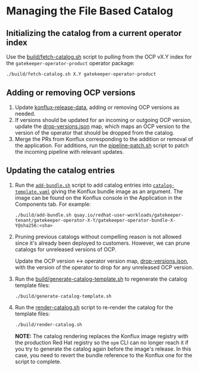 # Managing the File Based Catalog

## Initializing the catalog from a current operator index

Use the [build/fetch-catalog.sh](../build/fetch-catalog.sh) script to pulling from the OCP vX.Y
index for the `gatekeeper-operator-product` operator package:

```bash
./build/fetch-catalog.sh X.Y gatekeeper-operator-product
```

## Adding or removing OCP versions

1. Update
   [konflux-release-data](https://gitlab.cee.redhat.com/releng/konflux-release-data/-/tree/main/tenants-config/cluster/stone-prd-rh01/tenants/gatekeeper-tenant),
   adding or removing OCP versions as needed.
2. If versions should be updated for an incoming or outgoing OCP version, update the
   [drop-versions.json](../drop-versions.json) map, which maps an OCP version to the version of the
   operator that should be dropped from the catalog.
3. Merge the PRs from Konflux corresponding to the addition or removal of the application. For
   additions, run the [pipeline-patch.sh](../.tekton/pipeline-patch.sh) script to patch the incoming
   pipeline with relevant updates.

## Updating the catalog entries

1. Run the [`add-bundle.sh`](../build/add-bundle.sh) script to add catalog entries into
   [`catalog-template.yaml`](../catalog-template.yaml) giving the Konflux bundle image as an
   argument. The image can be found on the Konflux console in the Application in the Components tab.
   For example:

   ```shell
   ./build/add-bundle.sh quay.io/redhat-user-workloads/gatekeeper-tenant/gatekeeper-operator-X-Y/gatekeeper-operator-bundle-X-Y@sha256:<sha>
   ```

2. Pruning previous catalogs without compelling reason is not allowed since it's already been
   deployed to customers. However, we can prune catalogs for unreleased versions of OCP.

   Update the OCP version <-> operator version map, [drop-versions.json](../drop-versions.json),
   with the version of the operator to drop for any unreleased OCP version.

3. Run the [build/generate-catalog-template.sh](../build/generate-catalog-template.sh) to regenerate
   the catalog template files:

   ```bash
   ./build/generate-catalog-template.sh
   ```

4. Run the [render-catalog.sh](../build/render-catalog.sh) script to re-render the catalog for the
   template files:

   ```bash
   ./build/render-catalog.sh
   ```

   **NOTE:** The catalog rendering replaces the Konflux image registry with the production Red Hat
   registry so the `opm` CLI can no longer reach it if you try to generate the catalog again before
   the image's release. In this case, you need to revert the bundle reference to the Konflux one for
   the script to complete.
